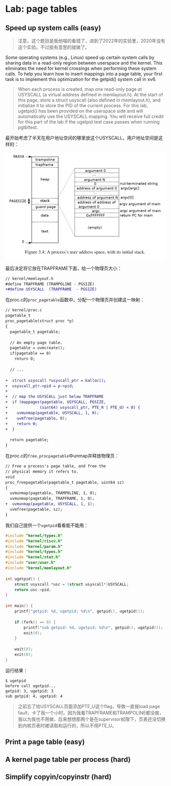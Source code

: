 # Lab: page tables

## Speed up system calls (easy)

> 注意，这个题目是我他喵的看错了，进到了2022年的实验里，2020年没有这个实验。不过挺有意思的就做了。

Some operating systems (e.g., Linux) speed up certain system calls by sharing data in a read-only region between userspace and the kernel. This eliminates the need for kernel crossings when performing these system calls. To help you learn how to insert mappings into a page table, your first task is to implement this optimization for the getpid() system call in xv6.

> When each process is created, map one read-only page at USYSCALL (a virtual address defined in memlayout.h). At the start of this page, store a struct usyscall (also defined in memlayout.h), and initialize it to store the PID of the current process. For this lab, ugetpid() has been provided on the userspace side and will automatically use the USYSCALL mapping. You will receive full credit for this part of the lab if the ugetpid test case passes when running pgtbltest.


最开始考虑了半天在用户地址空间的哪里放这个USYSCALL，用户地址空间是这样的：

![xv6用户进程地址空间](./scshot01.png)

最后决定将它放在TRAPFRAME下面，给一个物理页大小：

```diff
// kernel/memlayout.h
#define TRAPFRAME (TRAMPOLINE - PGSIZE)
+#define USYSCALL  (TRAPFRAME  - PGSIZE)
```

在proc.c的`proc_pagetable`函数中，分配一个物理页并创建这一映射：

```diff
// kernel/proc.c
pagetable_t
proc_pagetable(struct proc *p)
{
  pagetable_t pagetable;

  // An empty page table.
  pagetable = uvmcreate();
  if(pagetable == 0)
    return 0;

  // ...

+  struct usyscall *usyscall_ptr = kalloc();
+  usyscall_ptr->pid = p->pid;
+
+  // map the USYSCALL just below TRAPFRAME
+  if (mappages(pagetable, USYSCALL, PGSIZE,
+              (uint64) usyscall_ptr, PTE_R | PTE_U) < 0) {
+    uvmunmap(pagetable, USYSCALL, 1, 0);
+    uvmfree(pagetable, 0);
+    return 0;
+  }

  return pagetable;
}
```

在proc.c的`free_procpagetable`中unmap并释放物理页：
```diff
// Free a process's page table, and free the
// physical memory it refers to.
void
proc_freepagetable(pagetable_t pagetable, uint64 sz)
{
  uvmunmap(pagetable, TRAMPOLINE, 1, 0);
  uvmunmap(pagetable, TRAPFRAME, 1, 0);
+  uvmunmap(pagetable, USYSCALL, 1, 1);
  uvmfree(pagetable, sz);
}
```

我们自己提供一个`ugetpid`看看能不能用：
```c
#include "kernel/types.h"
#include "kernel/riscv.h"
#include "kernel/param.h"
#include "kernel/types.h"
#include "kernel/stat.h"
#include "user/user.h"
#include "kernel/memlayout.h"

int ugetpid() {
    struct usyscall *usc = (struct usyscall*)USYSCALL;
    return usc->pid;
}

int main() {
    printf("getpid: %d, ugetpid: %d\n", getpid(), ugetpid());

    if (fork() == 0) {
        printf("sub getpid: %d, ugetpid: %d\n", getpid(), ugetpid());
        exit(0);
    }

    wait(0);
    exit(0);
}
```

运行结果：
```
$ ugetpid
before call ugetpid...
getpid: 3, ugetpid: 3
sub getpid: 4, ugetpid: 4
```

> 之前忘了给USYSCALL页面添加PTE_U这个flag，导致一直报load page fault，卡了我一个小时。因为我看TRAPFRAME和TRAMPOLINE都没做，我以为我也不用做，后来想想那两个是在supervisor权限下，页表还没切换到内核页表时被读取和运行的，所以不用PTE_U。

## Print a page table (easy)

## A kernel page table per process (hard)

## Simplify copyin/copyinstr (hard)